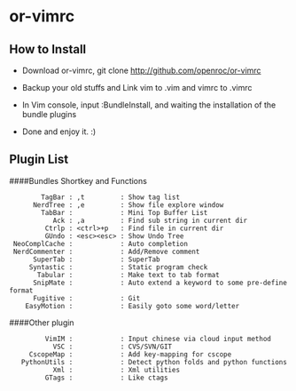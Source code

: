 or-vimrc
========

How to Install
--------

 * Download or-vimrc, git clone http://github.com/openroc/or-vimrc 

 * Backup your old stuffs and Link vim to .vim and vimrc to .vimrc

 * In Vim console, input :BundleInstall, and waiting the installation of the bundle plugins

 * Done and enjoy it. :)

Plugin List
--------

####Bundles Shortkey and Functions

            TagBar : ,t         : Show tag list
          NerdTree : ,e         : Show file explore window
            TabBar :            : Mini Top Buffer List
               Ack : ,a         : Find sub string in current dir
             Ctrlp : <ctrl>+p   : Find file in current dir
             GUndo : <esc><esc> : Show Undo Tree
     NeoComplCache :            : Auto completion
     NerdCommenter :            : Add/Remove comment
          SuperTab :            : SuperTab
         Syntastic :            : Static program check
           Tabular :            : Make text to tab format
          SnipMate :            : Auto extend a keyword to some pre-define format
          Fugitive :            : Git
        EasyMotion :            : Easily goto some word/letter



####Other plugin

             VimIM :            : Input chinese via cloud input method
               VSC :            : CVS/SVN/GIT
         CscopeMap :            : Add key-mapping for cscope
       PythonUtils :            : Detect python folds and python functions
               Xml :            : Xml utilities
             GTags :            : Like ctags

